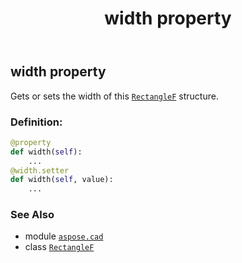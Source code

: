 ﻿---
title: width property
second_title: Aspose.CAD for Python via .NET API References
description: 
type: docs
weight: 210
url: /python-net/aspose.cad/rectanglef/width/
is_root: false
---

## width property


Gets or sets the width of this [`RectangleF`](/cad/python-net/aspose.cad/rectanglef) structure.
### Definition:
```python
@property
def width(self):
    ...
@width.setter
def width(self, value):
    ...
```

### See Also
* module [`aspose.cad`](../../)
* class [`RectangleF`](/cad/python-net/aspose.cad/rectanglef)
